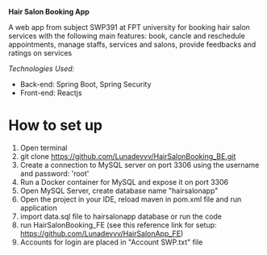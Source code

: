 **Hair Salon Booking App**

A web app from subject SWP391 at FPT university for booking hair salon services
      with the following main features: book,  cancle
      and reschedule appointments, manage staffs,
      services and salons, provide feedbacks and
      ratings on services

*Technologies Used:*
  - Back-end: Spring Boot, Spring Security
  - Front-end: Reactjs
# How to set up
1. Open terminal
2.  git clone https://github.com/Lunadevvv/HairSalonBooking_BE.git
3.  Create a connection to MySQL server on port 3306 using the username and password: 'root'
4.  Run a Docker container for MySQL and expose it on port 3306
5.  Open MySQL Server, create database name "hairsalonapp"
6.  Open the project in your IDE, reload maven in pom.xml file and run application
7.  import data.sql file to hairsalonapp database or run the code
8.  run HairSalonBooking_FE (see this reference link for setup: https://github.com/Lunadevvv/HairSalonApp_FE)
9.  Accounts for login are placed in "Account SWP.txt" file  
